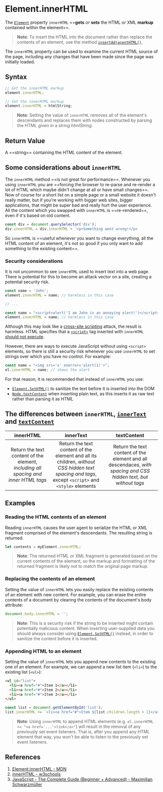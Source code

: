 # Element.innerHTML

The [`Element`](https://developer.mozilla.org/en-US/docs/Web/API/Element) property `innerHTML` ==**gets** _or_ **sets** the HTML or XML **markup** contained within the element==.

> **Note**: To insert the HTML into the document rather than replace the contents of an element, use the method [`insertAdjacentHTML()`](https://developer.mozilla.org/en-US/docs/Web/API/Element/insertAdjacentHTML).

The `innerHTML` property can be used to examine the current HTML source of the page, including any changes that have been made since the page was initially loaded.

## Syntax

```js
// Get the innerHTML markup
element.innerHTML;

// Set the innerHTML markup
element.innerHTML = htmlString;
```

> **Note**: Setting the value of `innerHTML` removes all of the element's descendants and replaces them with nodes constructed by parsing the HTML given in a string *htmlString*.

## Return Value

A ==string== containing the HTML content of the element.

## Some considerations about `innerHTML`

The `innerHTML` method ==is not great for performance==. Whenever you using `innerHTML` you are ==forcing the browser to re-parse and re-render a lot of HTML which maybe didn't change at all or have small changes==. Now of course for a short list on a simple page or a small website it doesn't really matter, but if you're working with bigger web sites, bigger applications, that might be super bad and really hurt the user experience. All the content which you swapped with `innerHTML` is ==re-rendered==, even if it's based on old content.

```js
const div = document.querySelector('div');
div.innerHTML = div.innerHTML + '<p>Something went wrong!</p>
```

So `innerHTML` is ==useful whenever you want to change everything, all the HTML content of an element, it's not so good if you only want to add something to the existing content==.

### Security considerations

It is not uncommon to see `innerHTML` used to insert text into a web page. There is potential for this to become an attack vector on a site, creating a potential security risk.

```js
const name = 'John';
element.innerHTML = name; // harmless in this case

// ...

const name = "<script>alert('I am John in an annoying alert!')</script>";
element.innerHTML = name; // harmless in this case
```

Although this may look like a [cross-site scripting](https://en.wikipedia.org/wiki/Cross-site_scripting) attack, the result is harmless. HTML specifies that a [`<script>`](https://developer.mozilla.org/en-US/docs/Web/HTML/Element/script) tag inserted with `innerHTML` [should not execute](https://www.w3.org/TR/2008/WD-html5-20080610/dom.html#innerhtml0).

However, there are ways to execute JavaScript without using `<script>` elements, so there is still a security risk whenever you use `innerHTML` to set strings over which you have no control. For example:

```js
const name = "<img src='x' onerror='alert(1)'>";
el.innerHTML = name; // shows the alert
```

For that reason, it is recommended that instead of `innerHTML` you use:

- [`Element.SetHTML()`](https://developer.mozilla.org/en-US/docs/Web/API/Element/setHTML) to sanitize the text before it is inserted into the DOM
- [`Node.textContent`](https://developer.mozilla.org/en-US/docs/Web/API/Node/textContent) when inserting plain text, as this inserts it as raw text rather than parsing it as HTML

## The differences between `innerHTML`, [`innerText`](https://developer.mozilla.org/en-US/docs/Web/API/HTMLElement/innerText) and [`textContent`](https://developer.mozilla.org/en-US/docs/Web/API/Node/textContent)

|                          innerHTML                           |                          innerText                           |                         textContent                          |
| :----------------------------------------------------------: | :----------------------------------------------------------: | :----------------------------------------------------------: |
| Return the text content of the element, _including all spacing and inner HTML tags_ | Return the text content of the element and all its children, _without CSS hidden text spacing and tags_, except `<script>` and `<style>` elements | Return the text content of the element and all descendaces, _with spacing and CSS hidden text, but without tags_ |

## Examples

### Reading the HTML contents of an element

Reading `innerHTML` causes the user agent to serialize the HTML or XML fragment comprised of the element's descendants. The resulting string is returned.

```js
let contents = myElement.innerHTML;
```

> **Note**: The returned HTML or XML fragment is generated based on the current contents of the element, so the markup and formatting of the returned fragment is likely not to match the original page markup.

### Replacing the contents of an element

Setting the value of `innerHTML` lets you easily replace the existing contents of an element with new content. For example, you can erase the entire contents of a document by clearing the contents of the document's body attribute:

```js
document.body.innerHTML = '';
```

> **Note**: This is a security risk if the string to be inserted might contain potentially malicious content. When inserting user-supplied data you should always consider using [`Element.SetHTML()`](https://developer.mozilla.org/en-US/docs/Web/API/Element/setHTML) instead, in order to sanitize the content before it is inserted.

### Appending HTML to an element

Setting the value of `innerHTML` lets you append new contents to the existing one of an element. For example, we can append a new list item (`<li>`) to the existing list (`<ul>`):

```html
<ul id="list">
  <li><a href="#">Item 1</a></li>
  <li><a href="#">Item 2</a></li>
  <li><a href="#">Item 3</a></li>
</ul>
```

```js
const list = document.getElementById('list');
list.innerHTML += `<li><a href="#">Item ${list.children.length + 1}</a></li>`;
```

> **Note**: Using `innerHTML` to append HTML elements (e.g. `el.innerHTML += "<a href='...'>link</a>"`) will result in the removal of any previously set event listeners. That is, after you append any HTML element that way, you won't be able to listen to the previously set event listeners.

## References

1. [Element.innerHTML - MDN](https://developer.mozilla.org/en-US/docs/Web/API/Element/innerHTML)
2. [innerHTML - w3schools](https://www.w3schools.com/jsref/prop_html_innerhtml.asp)
3. [JavaScript - The Complete Guide (Beginner + Advanced) - Maximilian Schwarzmüller](https://www.udemy.com/course/javascript-the-complete-guide-2020-beginner-advanced/?utm_source=adwords&utm_medium=udemyads&utm_campaign=JavaScript_v.PROF_la.EN_cc.ROWMTA-B_ti.6368&utm_content=deal4584&utm_term=_._ag_130756014153_._ad_558386196906_._kw__._de_c_._dm__._pl__._ti_dsa-774930039569_._li_1011789_._pd__._&matchtype=&gclid=Cj0KCQjw0umSBhDrARIsAH7FCoeU9W1FhcfHq4JH6InuqwKQdlnXPY4wnIG6-ZrfGPJ6hyB9zTE0NW8aAvGkEALw_wcB)
